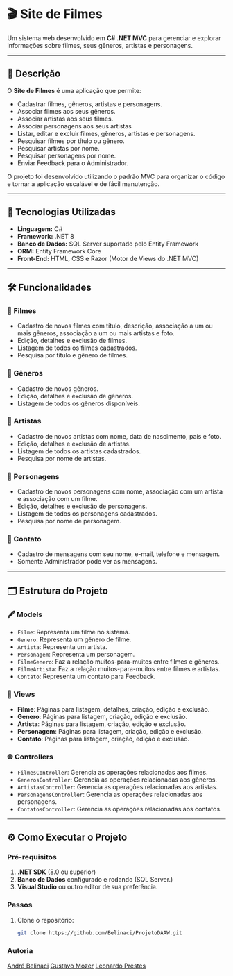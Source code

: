 # 🎬 Site de Filmes

Um sistema web desenvolvido em **C# .NET MVC** para gerenciar e explorar informações sobre filmes, seus gêneros, artistas e personagens. 

---

## 📖 Descrição

O **Site de Filmes** é uma aplicação que permite:
- Cadastrar filmes, gêneros, artistas e personagens.
- Associar filmes aos seus gêneros.
- Associar artistas aos seus filmes.
- Associar personagens aos seus artistas
- Listar, editar e excluir filmes, gêneros, artistas e personagens.
- Pesquisar filmes por título ou gênero.
- Pesquisar artistas por nome.
- Pesquisar personagens por nome.
- Enviar Feedback para o Administrador.

O projeto foi desenvolvido utilizando o padrão MVC para organizar o código e tornar a aplicação escalável e de fácil manutenção.

---

## 🚀 Tecnologias Utilizadas

- **Linguagem:** C#  
- **Framework:** .NET 8  
- **Banco de Dados:** SQL Server suportado pelo Entity Framework  
- **ORM:** Entity Framework Core  
- **Front-End:** HTML, CSS e Razor (Motor de Views do .NET MVC)

---

## 🛠️ Funcionalidades

### 🔹 Filmes
- Cadastro de novos filmes com título, descrição, associação a um ou mais gêneros, associação a um ou mais artistas e foto.
- Edição, detalhes e exclusão de filmes.
- Listagem de todos os filmes cadastrados.
- Pesquisa por título e gênero de filmes.

### 🔹 Gêneros
- Cadastro de novos gêneros.
- Edição, detalhes e exclusão de gêneros.
- Listagem de todos os gêneros disponíveis.

### 🔹 Artistas
- Cadastro de novos artistas com nome, data de nascimento, país e foto.
- Edição, detalhes e exclusão de artistas.
- Listagem de todos os artistas cadastrados.
- Pesquisa por nome de artistas.

### 🔹 Personagens
- Cadastro de novos personagens com nome, associação com um artista e associação com um filme.
- Edição, detalhes e exclusão de personagens.
- Listagem de todos os personagens cadastrados.
- Pesquisa por nome de personagem.

### 🔹 Contato
- Cadastro de mensagens com seu nome, e-mail, telefone e mensagem.
- Somente Administrador pode ver as mensagens.

---

## 🗂️ Estrutura do Projeto

### 🖋️ Models
- `Filme`: Representa um filme no sistema.
- `Genero`: Representa um gênero de filme.
- `Artista`: Representa um artista.
- `Personagem`: Representa um personagem.
- `FilmeGenero`: Faz a relação muitos-para-muitos entre filmes e gêneros.
- `FilmeArtista`: Faz a relação muitos-para-muitos entre filmes e artistas.
- `Contato`: Representa um contato para Feedback.


### 🎨 Views
- **Filme**: Páginas para listagem, detalhes, criação, edição e exclusão.
- **Genero**: Páginas para listagem, criação, edição e exclusão.
- **Artista**: Páginas para listagem, criação, edição e exclusão.
- **Personagem**: Páginas para listagem, criação, edição e exclusão.
- **Contato**: Páginas para listagem, criação, edição e exclusão.

### 🌐 Controllers
- `FilmesController`: Gerencia as operações relacionadas aos filmes.
- `GenerosController`: Gerencia as operações relacionadas aos gêneros.
- `ArtistasController`: Gerencia as operações relacionadas aos artistas.
- `PersonagensController`: Gerencia as operações relacionadas aos personagens.
- `ContatosController`: Gerencia as operações relacionadas aos contatos.

---

## ⚙️ Como Executar o Projeto

### Pré-requisitos
1. **.NET SDK** (8.0 ou superior)
2. **Banco de Dados** configurado e rodando (SQL Server.)
3. **Visual Studio** ou outro editor de sua preferência.

### Passos
1. Clone o repositório:
   ```bash
   git clone https://github.com/Belinaci/ProjetoDAAW.git

### Autoria
[André Belinaci](https://github.com/Belinaci)
[Gustavo Mozer](https://github.com/mozerbtww)
[Leonardo Prestes](https://github.com/LeonardoPrestes05)
